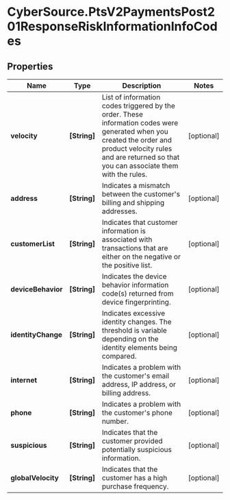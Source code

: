 # CyberSource.PtsV2PaymentsPost201ResponseRiskInformationInfoCodes

## Properties
Name | Type | Description | Notes
------------ | ------------- | ------------- | -------------
**velocity** | **[String]** | List of information codes triggered by the order. These information codes were generated when you created the order and product velocity rules and are returned so that you can associate them with the rules.  | [optional] 
**address** | **[String]** | Indicates a mismatch between the customer&#39;s billing and shipping addresses.  | [optional] 
**customerList** | **[String]** | Indicates that customer information is associated with transactions that are either on the negative or the positive list.  | [optional] 
**deviceBehavior** | **[String]** | Indicates the device behavior information code(s) returned from device fingerprinting.  | [optional] 
**identityChange** | **[String]** | Indicates excessive identity changes. The threshold is variable depending on the identity elements being compared.  | [optional] 
**internet** | **[String]** | Indicates a problem with the customer&#39;s email address, IP address, or billing address.  | [optional] 
**phone** | **[String]** | Indicates a problem with the customer&#39;s phone number.  | [optional] 
**suspicious** | **[String]** | Indicates that the customer provided potentially suspicious information.  | [optional] 
**globalVelocity** | **[String]** | Indicates that the customer has a high purchase frequency.  | [optional] 


